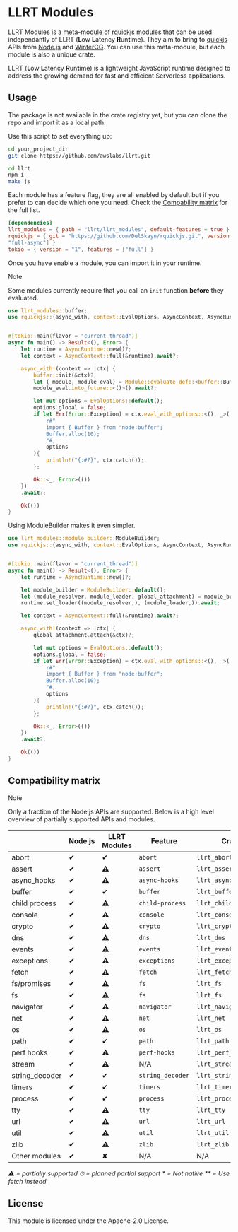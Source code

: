 # LLRT Modules

LLRT Modules is a meta-module of [rquickjs](https://github.com/DelSkayn/rquickjs) modules that can be used independantly of LLRT (**L**ow **L**atency **R**un**t**ime). They aim to bring to [quickjs](https://bellard.org/quickjs/) APIs from [Node.js](https://nodejs.org/) and [WinterCG](https://wintercg.org/). You can use this meta-module, but each module is also a unique crate.

LLRT (**L**ow **L**atency **R**un**t**ime) is a lightweight JavaScript runtime designed to address the growing demand for fast and efficient Serverless applications.

## Usage

The package is not available in the crate registry yet, but you can clone the repo and import it as a local path.

Use this script to set everything up:

```bash
cd your_project_dir
git clone https://github.com/awslabs/llrt.git

cd llrt
npm i
make js
```

Each module has a feature flag, they are all enabled by default but if you prefer to can decide which one you need.
Check the [Compability matrix](#compatibility-matrix) for the full list.

```toml
[dependencies]
llrt_modules = { path = "llrt/llrt_modules", default-features = true } # load from local path
rquickjs = { git = "https://github.com/DelSkayn/rquickjs.git", version = "0.9.0", features = [
"full-async"] }
tokio = { version = "1", features = ["full"] }

```

Once you have enable a module, you can import it in your runtime.

> [!NOTE]
> Some modules currently require that you call an `init` function **before** they evaluated.

```rust
use llrt_modules::buffer;
use rquickjs::{async_with, context::EvalOptions, AsyncContext, AsyncRuntime, Error, Module};


#[tokio::main(flavor = "current_thread")]
async fn main() -> Result<(), Error> {
    let runtime = AsyncRuntime::new()?;
    let context = AsyncContext::full(&runtime).await?;

    async_with!(context => |ctx| {
        buffer::init(&ctx)?;
        let (_module, module_eval) = Module::evaluate_def::<buffer::BufferModule,_>(ctx.clone(), "buffer")?;
        module_eval.into_future::<()>().await?;

        let mut options = EvalOptions::default();
        options.global = false;
        if let Err(Error::Exception) = ctx.eval_with_options::<(), _>(
            r#"
            import { Buffer } from "node:buffer";
            Buffer.alloc(10);
            "#,
            options
        ){
            println!("{:#?}", ctx.catch());
        };

        Ok::<_, Error>(())
    })
    .await?;

    Ok(())
}
```

Using ModuleBuilder makes it even simpler.

```rust
use llrt_modules::module_builder::ModuleBuilder;
use rquickjs::{async_with, context::EvalOptions, AsyncContext, AsyncRuntime, Error, Module};


#[tokio::main(flavor = "current_thread")]
async fn main() -> Result<(), Error> {
    let runtime = AsyncRuntime::new()?;

    let module_builder = ModuleBuilder::default();
    let (module_resolver, module_loader, global_attachment) = module_builder.build();
    runtime.set_loader((module_resolver,), (module_loader,)).await;

    let context = AsyncContext::full(&runtime).await?;

    async_with!(context => |ctx| {
        global_attachment.attach(&ctx)?;

        let mut options = EvalOptions::default();
        options.global = false;
        if let Err(Error::Exception) = ctx.eval_with_options::<(), _>(
            r#"
            import { Buffer } from "node:buffer";
            Buffer.alloc(10);
            "#,
            options
        ){
            println!("{:#?}", ctx.catch());
        };

        Ok::<_, Error>(())
    })
    .await?;

    Ok(())
}

```

## Compatibility matrix

> [!NOTE]
> Only a fraction of the Node.js APIs are supported. Below is a high level overview of partially supported APIs and modules.

|                | Node.js | LLRT Modules | Feature          | Crate                 |
| -------------- | ------- | ------------ | ---------------- | --------------------- |
| abort          | ✔︎     | ✔︎️         | `abort`          | `llrt_abort`          |
| assert         | ✔︎     | ⚠️           | `assert`         | `llrt_assert`         |
| async_hooks    | ✔︎     | ⚠️           | `async-hooks`    | `llrt_async_hooks`    |
| buffer         | ✔︎     | ✔︎️         | `buffer`         | `llrt_buffer`         |
| child process  | ✔︎     | ⚠️           | `child-process`  | `llrt_child_process`  |
| console        | ✔︎     | ⚠️           | `console`        | `llrt_console`        |
| crypto         | ✔︎     | ⚠️           | `crypto`         | `llrt_crypto`         |
| dns            | ✔︎     | ⚠️           | `dns`            | `llrt_dns`            |
| events         | ✔︎     | ⚠️           | `events`         | `llrt_events`         |
| exceptions     | ✔︎     | ⚠️           | `exceptions`     | `llrt_exceptions`     |
| fetch          | ✔︎     | ⚠️           | `fetch`          | `llrt_fetch`          |
| fs/promises    | ✔︎     | ⚠️           | `fs`             | `llrt_fs`             |
| fs             | ✔︎     | ⚠️           | `fs`             | `llrt_fs`             |
| navigator      | ✔︎     | ⚠️           | `navigator`      | `llrt_navigator`      |
| net            | ✔︎     | ⚠️           | `net`            | `llrt_net`            |
| os             | ✔︎     | ⚠️           | `os`             | `llrt_os`             |
| path           | ✔︎     | ✔︎          | `path`           | `llrt_path`           |
| perf hooks     | ✔︎     | ⚠️           | `perf-hooks`     | `llrt_perf_hooks`     |
| stream         | ✔︎     | ⚠️           | N/A              | `llrt_stream`         |
| string_decoder | ✔︎     | ✔︎          | `string_decoder` | `llrt_string_decoder` |
| timers         | ✔︎     | ✔︎          | `timers`         | `llrt_timers`         |
| process        | ✔︎     | ✔︎          | `process`        | `llrt_process`        |
| tty            | ✔︎     | ⚠️           | `tty`            | `llrt_tty`            |
| url            | ✔︎     | ⚠️           | `url`            | `llrt_url`            |
| util           | ✔︎     | ⚠️           | `util`           | `llrt_util`           |
| zlib           | ✔︎     | ⚠️           | `zlib`           | `llrt_zlib`           |
| Other modules  | ✔︎     | ✘            | N/A              | N/A                   |

_⚠️ = partially supported_
_⏱ = planned partial support_
_\* = Not native_
_\*\* = Use fetch instead_

## License

This module is licensed under the Apache-2.0 License.
